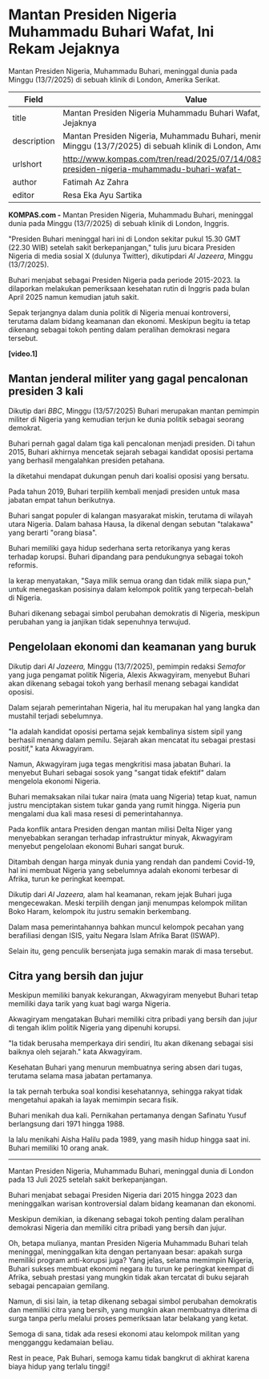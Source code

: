 # Mantan Presiden Nigeria Muhammadu Buhari Wafat, Ini Rekam Jejaknya

Mantan Presiden Nigeria, Muhammadu Buhari, meninggal dunia pada Minggu (13/7/2025) di sebuah klinik di London, Amerika Serikat.

| Field       | Value                                                       |
|-------------|-------------------------------------------------------------|
| title       | Mantan Presiden Nigeria Muhammadu Buhari Wafat, Ini Rekam Jejaknya |
| description | Mantan Presiden Nigeria, Muhammadu Buhari, meninggal dunia pada Minggu (13/7/2025) di sebuah klinik di London, Amerika Serikat. |
| urlshort    | http://www.kompas.com/tren/read/2025/07/14/083000465/mantan-presiden-nigeria-muhammadu-buhari-wafat- |
| author      | Fatimah Az Zahra |
| editor      | Resa Eka Ayu Sartika |

**KOMPAS.com -** Mantan Presiden Nigeria, Muhammadu Buhari, meninggal dunia pada Minggu (13/7/2025) di sebuah klinik di London, Inggris.

\"Presiden Buhari meninggal hari ini di London sekitar pukul 15.30 GMT (22.30 WIB) setelah sakit berkepanjangan,\" tulis juru bicara Presiden Nigeria di media sosial X (dulunya Twitter), dikutipdari *Al Jazeera*, Minggu (13/7/2025).

Buhari menjabat sebagai Presiden Nigeria pada periode 2015-2023. Ia dilaporkan melakukan pemeriksaan kesehatan rutin di Inggris pada bulan April 2025 namun kemudian jatuh sakit.

Sepak terjangnya dalam dunia politik di Nigeria menuai kontroversi, terutama dalam bidang keamanan dan ekonomi. Meskipun begitu ia tetap dikenang sebagai tokoh penting dalam peralihan demokrasi negara tersebut.

****\[video.1\]****

## Mantan jenderal militer yang gagal pencalonan presiden 3 kali

Dikutip dari *BBC*, Minggu (13/57/2025) Buhari merupakan mantan pemimpin militer di Nigeria yang kemudian terjun ke dunia politik sebagai seorang demokrat.

Buhari pernah gagal dalam tiga kali pencalonan menjadi presiden. Di tahun 2015, Buhari akhirnya mencetak sejarah sebagai kandidat oposisi pertama yang berhasil mengalahkan presiden petahana.

Ia diketahui mendapat dukungan penuh dari koalisi oposisi yang bersatu.

Pada tahun 2019, Buhari terpilih kembali menjadi presiden untuk masa jabatan empat tahun berikutnya.

Buhari sangat populer di kalangan masyarakat miskin, terutama di wilayah utara Nigeria. Dalam bahasa Hausa, Ia dikenal dengan sebutan "talakawa" yang berarti "orang biasa".

Buhari memiliki gaya hidup sederhana serta retorikanya yang keras terhadap korupsi. Buhari dipandang para pendukungnya sebagai tokoh reformis.

Ia kerap menyatakan, "Saya milik semua orang dan tidak milik siapa pun," untuk menegaskan posisinya dalam kelompok politik yang terpecah-belah di Nigeria.

Buhari dikenang sebagai simbol perubahan demokratis di Nigeria, meskipun perubahan yang ia janjikan tidak sepenuhnya terwujud.

## Pengelolaan ekonomi dan keamanan yang buruk

Dikutip dari *Al Jazeera,* Minggu (13/7/2025), pemimpin redaksi *Semafor* yang juga pengamat politik Nigeria, Alexis Akwagyiram, menyebut Buhari akan dikenang sebagai tokoh yang berhasil menang sebagai kandidat oposisi. 

Dalam sejarah pemerintahan Nigeria, hal itu merupakan hal yang langka dan mustahil terjadi sebelumnya.

"Ia adalah kandidat oposisi pertama sejak kembalinya sistem sipil yang berhasil menang dalam pemilu. Sejarah akan mencatat itu sebagai prestasi positif," kata Akwagyiram. 

Namun, Akwagyiram juga tegas mengkritisi masa jabatan Buhari. Ia menyebut Buhari sebagai sosok yang "sangat tidak efektif" dalam mengelola ekonomi Nigeria. 

Buhari memaksakan nilai tukar naira (mata uang Nigeria) tetap kuat, namun justru menciptakan sistem tukar ganda yang rumit hingga. Nigeria pun mengalami dua kali masa resesi di pemerintahannya.

Pada konflik antara Presiden dengan mantan milisi Delta Niger yang menyebabkan serangan terhadap infrastruktur minyak, Akwagyiram menyebut pengelolaan ekonomi Buhari sangat buruk.

Ditambah dengan harga minyak dunia yang rendah dan pandemi Covid-19, hal ini membuat Nigeria yang sebelumnya adalah ekonomi terbesar di Afrika, turun ke peringkat keempat.

Dikutip dari *Al Jazeera,* alam hal keamanan, rekam jejak Buhari juga mengecewakan. Meski terpilih dengan janji menumpas kelompok militan Boko Haram, kelompok itu justru semakin berkembang. 

Dalam masa pemerintahannya bahkan muncul kelompok pecahan yang berafiliasi dengan ISIS, yaitu Negara Islam Afrika Barat (ISWAP).

Selain itu, geng penculik bersenjata juga semakin marak di masa tersebut.

## Citra yang bersih dan jujur

Meskipun memiliki banyak kekurangan, Akwagyiram menyebut Buhari tetap memiliki daya tarik yang kuat bagi warga Nigeria.

Akwagiryam mengatakan Buhari memiliki citra pribadi yang bersih dan jujur di tengah iklim politik Nigeria yang dipenuhi korupsi.

"Ia tidak berusaha memperkaya diri sendiri, Itu akan dikenang sebagai sisi baiknya oleh sejarah." kata Akwagyiram. 

Kesehatan Buhari yang menurun membuatnya sering absen dari tugas, terutama selama masa jabatan pertamanya.

Ia tak pernah terbuka soal kondisi kesehatannya, sehingga rakyat tidak mengetahui apakah ia layak memimpin secara fisik.

Buhari menikah dua kali. Pernikahan pertamanya dengan Safinatu Yusuf berlangsung dari 1971 hingga 1988.

Ia lalu menikahi Aisha Halilu pada 1989, yang masih hidup hingga saat ini. Buhari memiliki 10 orang anak.

---
Mantan Presiden Nigeria, Muhammadu Buhari, meninggal dunia di London pada 13 Juli 2025 setelah sakit berkepanjangan.

 Buhari menjabat sebagai Presiden Nigeria dari 2015 hingga 2023 dan meninggalkan warisan kontroversial dalam bidang keamanan dan ekonomi.

 Meskipun demikian, ia dikenang sebagai tokoh penting dalam peralihan demokrasi Nigeria dan memiliki citra pribadi yang bersih dan jujur.



Oh, betapa mulianya, mantan Presiden Nigeria Muhammadu Buhari telah meninggal, meninggalkan kita dengan pertanyaan besar: apakah surga memiliki program anti-korupsi juga? Yang jelas, selama memimpin Nigeria, Buhari sukses membuat ekonomi negara itu turun ke peringkat keempat di Afrika, sebuah prestasi yang mungkin tidak akan tercatat di buku sejarah sebagai pencapaian gemilang.

 Namun, di sisi lain, ia tetap dikenang sebagai simbol perubahan demokratis dan memiliki citra yang bersih, yang mungkin akan membuatnya diterima di surga tanpa perlu melalui proses pemeriksaan latar belakang yang ketat.

 Semoga di sana, tidak ada resesi ekonomi atau kelompok militan yang mengganggu kedamaian beliau.

 Rest in peace, Pak Buhari, semoga kamu tidak bangkrut di akhirat karena biaya hidup yang terlalu tinggi!
